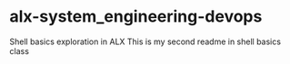 # alx-system_engineering-devops
Shell basics exploration in ALX
This is my second readme in shell basics class
